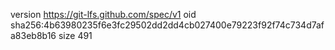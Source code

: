version https://git-lfs.github.com/spec/v1
oid sha256:4b63980235f6e3fc29502dd2dd4cb027400e79223f92f74c734d7afa83eb8b16
size 491
